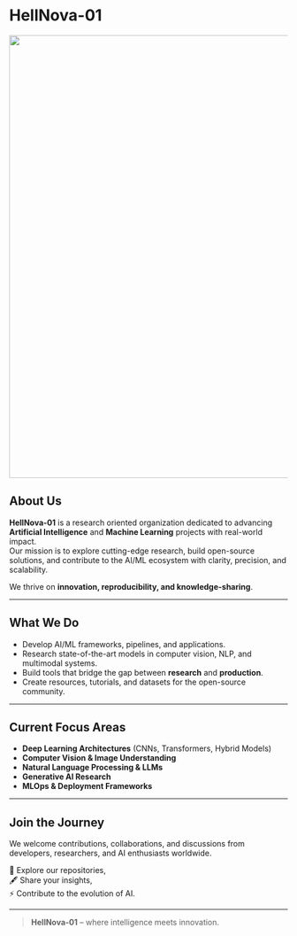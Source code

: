# HellNova-01

<p align="center">
  <img src="https://images.imyfone.com/en/assets/other/ai-tools/ai-gif.png" width="800"/>
</p>

## About Us
**HellNova-01** is a research oriented organization dedicated to advancing **Artificial Intelligence** and **Machine Learning** projects with real-world impact.  
Our mission is to explore cutting-edge research, build open-source solutions, and contribute to the AI/ML ecosystem with clarity, precision, and scalability.  

We thrive on **innovation, reproducibility, and knowledge-sharing**.  

---

## What We Do
- Develop AI/ML frameworks, pipelines, and applications.  
- Research state-of-the-art models in computer vision, NLP, and multimodal systems.  
- Build tools that bridge the gap between **research** and **production**.  
- Create resources, tutorials, and datasets for the open-source community.   

---

## Current Focus Areas
- **Deep Learning Architectures** (CNNs, Transformers, Hybrid Models)  
- **Computer Vision & Image Understanding**  
- **Natural Language Processing & LLMs**  
- **Generative AI Research**  
- **MLOps & Deployment Frameworks**  

---

## Join the Journey
We welcome contributions, collaborations, and discussions from developers, researchers, and AI enthusiasts worldwide.  

📂 Explore our repositories,  
🖋 Share your insights,  
⚡ Contribute to the evolution of AI.  

---

> **HellNova-01** – where intelligence meets innovation.  
